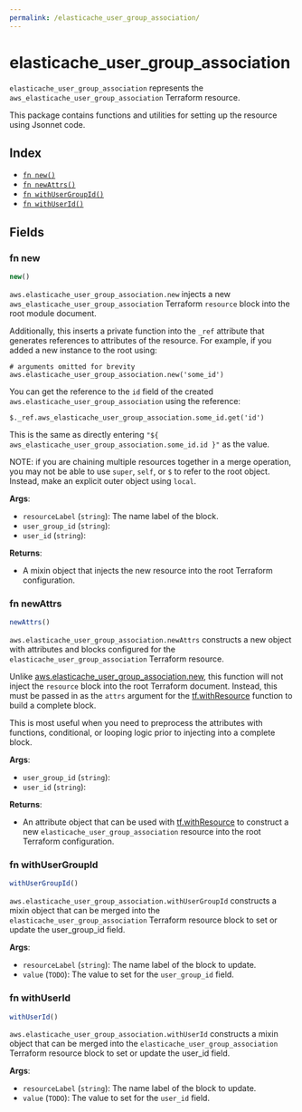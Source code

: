 ```yaml
---
permalink: /elasticache_user_group_association/
---
```


# elasticache_user_group_association

`elasticache_user_group_association` represents the `aws_elasticache_user_group_association` Terraform resource.



This package contains functions and utilities for setting up the resource using Jsonnet code.


## Index

* [`fn new()`](#fn-new)
* [`fn newAttrs()`](#fn-newattrs)
* [`fn withUserGroupId()`](#fn-withusergroupid)
* [`fn withUserId()`](#fn-withuserid)

## Fields

### fn new

```ts
new()
```


`aws.elasticache_user_group_association.new` injects a new `aws_elasticache_user_group_association` Terraform `resource`
block into the root module document.

Additionally, this inserts a private function into the `_ref` attribute that generates references to attributes of the
resource. For example, if you added a new instance to the root using:

    # arguments omitted for brevity
    aws.elasticache_user_group_association.new('some_id')

You can get the reference to the `id` field of the created `aws.elasticache_user_group_association` using the reference:

    $._ref.aws_elasticache_user_group_association.some_id.get('id')

This is the same as directly entering `"${ aws_elasticache_user_group_association.some_id.id }"` as the value.

NOTE: if you are chaining multiple resources together in a merge operation, you may not be able to use `super`, `self`,
or `$` to refer to the root object. Instead, make an explicit outer object using `local`.

**Args**:
  - `resourceLabel` (`string`): The name label of the block.
  - `user_group_id` (`string`): 
  - `user_id` (`string`): 

**Returns**:
- A mixin object that injects the new resource into the root Terraform configuration.


### fn newAttrs

```ts
newAttrs()
```


`aws.elasticache_user_group_association.newAttrs` constructs a new object with attributes and blocks configured for the `elasticache_user_group_association`
Terraform resource.

Unlike [aws.elasticache_user_group_association.new](#fn-elasticacheusergroupassociationnew), this function will not inject the `resource`
block into the root Terraform document. Instead, this must be passed in as the `attrs` argument for the
[tf.withResource](https://github.com/tf-libsonnet/core/tree/main/docs#fn-withresource) function to build a complete block.

This is most useful when you need to preprocess the attributes with functions, conditional, or looping logic prior to
injecting into a complete block.

**Args**:
  - `user_group_id` (`string`): 
  - `user_id` (`string`): 

**Returns**:
  - An attribute object that can be used with [tf.withResource](https://github.com/tf-libsonnet/core/tree/main/docs#fn-withresource) to construct a new `elasticache_user_group_association` resource into the root Terraform configuration.


### fn withUserGroupId

```ts
withUserGroupId()
```

`aws.elasticache_user_group_association.withUserGroupId` constructs a mixin object that can be merged into the `elasticache_user_group_association`
Terraform resource block to set or update the user_group_id field.



**Args**:
  - `resourceLabel` (`string`): The name label of the block to update.
  - `value` (`TODO`): The value to set for the `user_group_id` field.


### fn withUserId

```ts
withUserId()
```

`aws.elasticache_user_group_association.withUserId` constructs a mixin object that can be merged into the `elasticache_user_group_association`
Terraform resource block to set or update the user_id field.



**Args**:
  - `resourceLabel` (`string`): The name label of the block to update.
  - `value` (`TODO`): The value to set for the `user_id` field.
